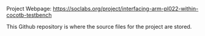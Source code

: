 Project Webpage: https://soclabs.org/project/interfacing-arm-pl022-within-cocotb-testbench

This Github repository is where the source files for the project are stored.
